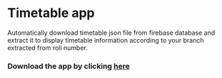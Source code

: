 # Timetable app

Automatically download timetable json file from firebase database and extract it to display timetable information according to your branch extracted from roll number.

### Download the app by clicking [here](https://github.com/amangrobo/TimetableSem2/raw/app-v1/app/release/app-release.apk)
